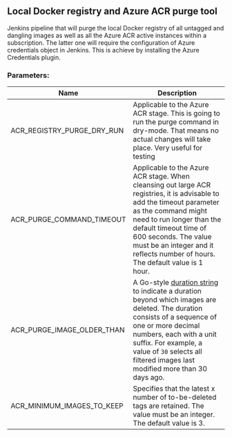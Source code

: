 ## Local Docker registry and Azure ACR purge tool

Jenkins pipeline that will purge the local Docker registry of all untagged and dangling images as well as all the Azure ACR active instances within a subscription. The latter one will require the configuration of Azure credentials object in Jenkins. This is achieve by installing the Azure Credentials plugin.

### Parameters:

| Name                       | Description                                                  |
| -------------------------- | ------------------------------------------------------------ |
| ACR_REGISTRY_PURGE_DRY_RUN | Applicable to the Azure ACR stage. This is going to run the purge command in dry-mode. That means no actual changes will take place. Very useful for testing |
| ACR_PURGE_COMMAND_TIMEOUT  | Applicable to the Azure ACR stage. When cleansing out large ACR registries, it is advisable to add the timeout parameter as the command might need to run longer than the default timeout time of 600 seconds. The value must be an integer and it reflects number of hours. The default value is 1 hour. |
| ACR_PURGE_IMAGE_OLDER_THAN | A Go-style [duration string](https://golang.org/pkg/time/) to indicate a duration beyond which images are deleted. The duration consists of a sequence of one or more decimal numbers, each with a unit suffix. For example, a value of `30` selects all filtered images last modified more than 30 days ago. |
| ACR_MINIMUM_IMAGES_TO_KEEP | Specifies that the latest x number of to-be-deleted tags are retained. The value must be an integer. The default value is 3. |

